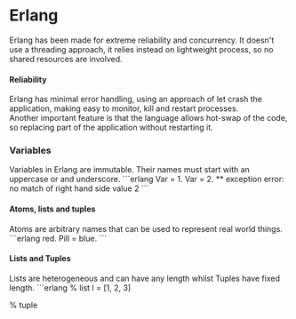 <h1>Erlang</h1>
Erlang has been made for extreme reliability and concurrency. It doesn't use a threading approach, it relies instead on lightweight process, so no shared resources are involved.

<h4>Reliability</h4>
Erlang has minimal error handling, using an approach of let crash the application, making easy to monitor, kill and restart processes.<br>
Another important feature is that the language allows hot-swap of the code, so replacing part of the application without restarting it.

<h3>Variables</h3>
Variables in Erlang are immutable. Their names must start with an uppercase or and underscore.
```erlang
Var = 1.
Var = 2.
** exception error: no match of right hand side value 2
```

<h4>Atoms, lists and tuples</h4>
Atoms are arbitrary names that can be used to represent real world things.
```erlang
red.
Pill = blue.
```
<h4>Lists and Tuples</h4>
Lists are heterogeneous and can have any length whilst Tuples have fixed length.
```erlang
% list
l = [1, 2, 3]

% tuple
